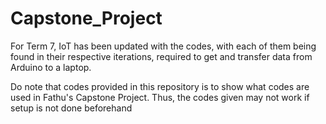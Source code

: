 # Capstone_Project

For Term 7, IoT has been updated with the codes, with each of them being found in their respective iterations, required to get and transfer data from Arduino to a laptop. 

Do note that codes provided in this repository is to show what codes are used in Fathu's Capstone Project. Thus, the codes given may not work if setup is not done beforehand

